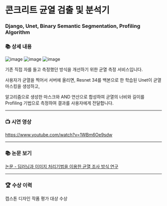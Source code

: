 # 콘크리트 균열 검출 및 분석기

### Django, Unet, Binary Semantic Segmentation, Profiling Algorithm

### 📚 상세 내용
![image](https://user-images.githubusercontent.com/35029025/209605745-237e362f-1f80-4242-8e36-1aee696ca279.png)
![image](https://user-images.githubusercontent.com/35029025/209605857-94b51ef7-8675-485a-b66f-06d6675e22e5.png)
![image](https://user-images.githubusercontent.com/35029025/209605878-ed3210ff-f332-4505-a2ee-c04c9fdc5f2f.png)


기존 직접 자를 들고 측정했던 방식을 개선하기 위한 균열 측정 서비스입니다. 

사용자가 균열을 찍어서 서버에 올리면, Resnet 34를 백본으로 한 학습된 Unet이 균열 마스킹을 생성하고,

알고리즘으로 생성한 마스크와 AND 연산으로 합성하여 균열의 너비와 길이를 Profiling 기법으로 측정하여 결과를 사용자에게 전달합니다.

---

### 📺 시연 영상

https://www.youtube.com/watch?v=1WBm6Oe9sdw

---

### 📚 논문 보기
[논문 - 딥러닝과 이미지 처리기법을 이용한 균열 조사 방식 연구](https://file.notion.so/f/s/81644358-d9d4-45cb-aceb-0b2f5ce21721/%E1%84%83%E1%85%B5%E1%86%B8%E1%84%85%E1%85%A5%E1%84%82%E1%85%B5%E1%86%BC%E1%84%80%E1%85%AA_%E1%84%8B%E1%85%B5%E1%84%86%E1%85%B5%E1%84%8C%E1%85%B5_%E1%84%8E%E1%85%A5%E1%84%85%E1%85%B5%E1%84%80%E1%85%B5%E1%84%87%E1%85%A5%E1%86%B8%E1%84%8B%E1%85%B3%E1%86%AF_%E1%84%8B%E1%85%B5%E1%84%8B%E1%85%AD%E1%86%BC%E1%84%92%E1%85%A1%E1%86%AB_%E1%84%80%E1%85%B2%E1%86%AB%E1%84%8B%E1%85%A7%E1%86%AF_%E1%84%8C%E1%85%A9%E1%84%89%E1%85%A1_%E1%84%87%E1%85%A1%E1%86%BC%E1%84%89%E1%85%B5%E1%86%A8_%E1%84%8B%E1%85%A7%E1%86%AB%E1%84%80%E1%85%AE.pdf?id=adb6cf6a-5561-4b46-b86b-dc92d6d012d6&table=block&spaceId=83eb1d63-7b45-4c5e-b0f8-52e8de274a8a&expirationTimestamp=1687608516445&signature=FZkuD3-yeICxgVhYnhKza434kHyPApyo67lOePuQlMM&downloadName=%E1%84%83%E1%85%B5%E1%86%B8%E1%84%85%E1%85%A5%E1%84%82%E1%85%B5%E1%86%BC%E1%84%80%E1%85%AA+%E1%84%8B%E1%85%B5%E1%84%86%E1%85%B5%E1%84%8C%E1%85%B5+%E1%84%8E%E1%85%A5%E1%84%85%E1%85%B5%E1%84%80%E1%85%B5%E1%84%87%E1%85%A5%E1%86%B8%E1%84%8B%E1%85%B3%E1%86%AF+%E1%84%8B%E1%85%B5%E1%84%8B%E1%85%AD%E1%86%BC%E1%84%92%E1%85%A1%E1%86%AB+%E1%84%80%E1%85%B2%E1%86%AB%E1%84%8B%E1%85%A7%E1%86%AF+%E1%84%8C%E1%85%A9%E1%84%89%E1%85%A1+%E1%84%87%E1%85%A1%E1%86%BC%E1%84%89%E1%85%B5%E1%86%A8+%E1%84%8B%E1%85%A7%E1%86%AB%E1%84%80%E1%85%AE.pdf)

---
### 🏆 수상 이력

캡스톤 디자인 작품 평가 대상 수상


    
